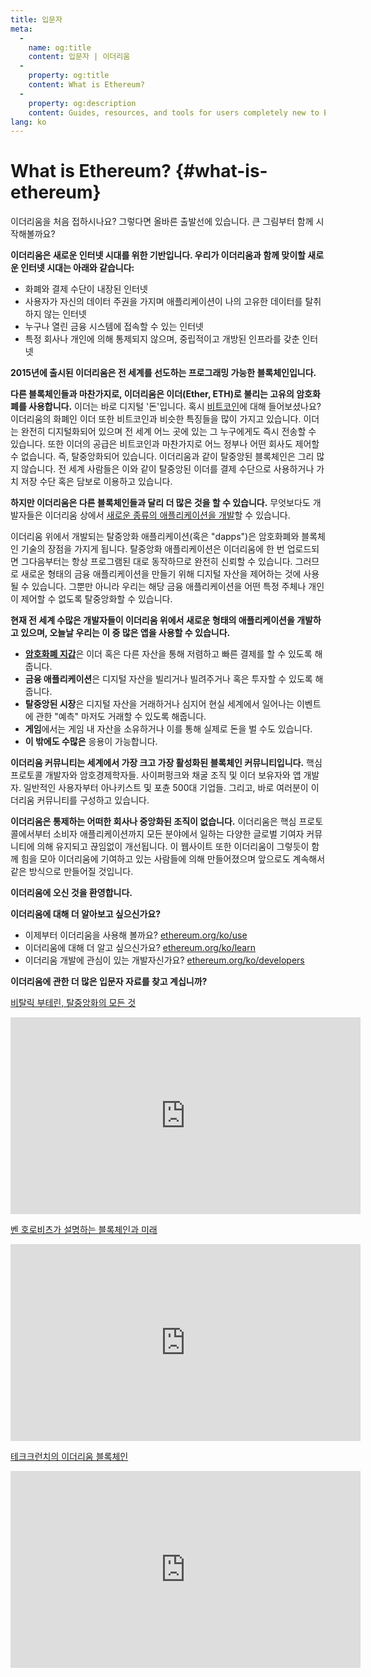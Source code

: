 ```yaml
---
title: 입문자
meta:
  - 
    name: og:title
    content: 입문자 | 이더리움
  - 
    property: og:title
    content: What is Ethereum?
  - 
    property: og:description
    content: Guides, resources, and tools for users completely new to Ethereum.
lang: ko
---
```


# What is Ethereum? {#what-is-ethereum}

이더리움을 처음 접하시나요? 그렇다면 올바른 출발선에 있습니다. 큰 그림부터 함께 시작해볼까요?

**이더리움은 새로운 인터넷 시대를 위한 기반입니다. 우리가 이더리움과 함께 맞이할 새로운 인터넷 시대는 아래와 같습니다:**

- 화폐와 결제 수단이 내장된 인터넷
- 사용자가 자신의 데이터 주권을 가지며 애플리케이션이 나의 고유한 데이터를 탈취하지 않는 인터넷
- 누구나 열린 금융 시스템에 접속할 수 있는 인터넷
- 특정 회사나 개인에 의해 통제되지 않으며, 중립적이고 개방된 인프라를 갖춘 인터넷

**2015년에 출시된 이더리움은 전 세계를 선도하는 프로그래밍 가능한 블록체인입니다.**

**다른 블록체인들과 마찬가지로, 이더리움은 이더(Ether, ETH)로 불리는 고유의 암호화폐를 사용합니다.** 이더는 바로 디지털 '돈'입니다. 혹시 [비트코인](http://bitcoin.org/)에 대해 들어보셨나요? 이더리움의 화폐인 이더 또한 비트코인과 비슷한 특징들을 많이 가지고 있습니다. 이더는 완전히 디지털화되어 있으며 전 세계 어느 곳에 있는 그 누구에게도 즉시 전송할 수 있습니다. 또한 이더의 공급은 비트코인과 마찬가지로 어느 정부나 어떤 회사도 제어할 수 없습니다. 즉, 탈중앙화되어 있습니다. 이더리움과 같이 탈중앙된 블록체인은 그리 많지 않습니다. 전 세계 사람들은 이와 같이 탈중앙된 이더를 결제 수단으로 사용하거나 가치 저장 수단 혹은 담보로 이용하고 있습니다.

**하지만 이더리움은 다른 블록체인들과 달리 더 많은 것을 할 수 있습니다.** 무엇보다도 개발자들은 이더리움 상에서 [새로운 종류의 애플리케이션을 개발](/ko/use/#1-use-an-application-built-on-ethereum)할 수 있습니다.

이더리움 위에서 개발되는 탈중앙화 애플리케이션(혹은 "dapps")은 암호화폐와 블록체인 기술의 장점을 가지게 됩니다. 탈중앙화 애플리케이션은 이더리움에 한 번 업로드되면 그다음부터는 항상 프로그램된 대로 동작하므로 완전히 신뢰할 수 있습니다. 그러므로 새로운 형태의 금융 애플리케이션을 만들기 위해 디지털 자산을 제어하는 것에 사용될 수 있습니다. 그뿐만 아니라 우리는 해당 금융 애플리케이션을 어떤 특정 주체나 개인이 제어할 수 없도록 탈중앙화할 수 있습니다.

**현재 전 세계 수많은 개발자들이 이더리움 위에서 새로운 형태의 애플리케이션을 개발하고 있으며, 오늘날 우리는 이 중 많은 앱을 사용할 수 있습니다.**

- [**암호화폐 지갑**](/ko/use/#3-what-is-a-wallet-and-which-one-should-i-use)은 이더 혹은 다른 자산을 통해 저렴하고 빠른 결제를 할 수 있도록 해줍니다.
- **금융 애플리케이션**은 디지털 자산을 빌리거나 빌려주거나 혹은 투자할 수 있도록 해줍니다.
- **탈중앙된 시장**은 디지털 자산을 거래하거나 심지어 현실 세계에서 일어나는 이벤트에 관한 "예측" 마저도 거래할 수 있도록 해줍니다.
- **게임**에서는 게임 내 자산을 소유하거나 이를 통해 실제로 돈을 벌 수도 있습니다.
- **이 밖에도 수많은** 응용이 가능합니다.

**이더리움 커뮤니티는 세계에서 가장 크고 가장 활성화된 블록체인 커뮤니티입니다.** 핵심 프로토콜 개발자와 암호경제학자들. 사이퍼펑크와 채굴 조직 및 이더 보유자와 앱 개발자. 일반적인 사용자부터 아나키스트 및 포츈 500대 기업들. 그리고, 바로 여러분이 이더리움 커뮤니티를 구성하고 있습니다.

**이더리움은 통제하는 어떠한 회사나 중앙화된 조직이 없습니다.** 이더리움은 핵심 프로토콜에서부터 소비자 애플리케이션까지 모든 분야에서 일하는 다양한 글로벌 기여자 커뮤니티에 의해 유지되고 끊임없이 개선됩니다. 이 웹사이트 또한 이더리움이 그렇듯이 함께 힘을 모아 이더리움에 기여하고 있는 사람들에 의해 만들어졌으며 앞으로도 계속해서 같은 방식으로 만들어질 것입니다.

**이더리움에 오신 것을 환영합니다.**

**이더리움에 대해 더 알아보고 싶으신가요?**

- 이제부터 이더리움을 사용해 볼까요? [ethereum.org/ko/use](/ko/use/)
- 이더리움에 대해 더 알고 싶으신가요? [ethereum.org/ko/learn](/ko/learn/)
- 이더리움 개발에 관심이 있는 개발자신가요? [ethereum.org/ko/developers](/ko/developers/)

**이더리움에 관한 더 많은 입문자 자료를 찾고 계십니까?**

[비탈릭 부테린, 탈중앙화의 모든 것](https://youtu.be/WSN5BaCzsbo)

<div class="iframe-container">
  <iframe width="560" height="315" src="https://www.youtube.com/embed/WSN5BaCzsbo" frameborder="0" allow="accelerometer; autoplay; encrypted-media; gyroscope; picture-in-picture" allowfullscreen></iframe>
</div>

[벤 호로비츠가 설명하는 블록체인과 미래](https://www.youtube.com/watch?v=l9jvKWKmRfs&feature=youtu.be)

<div class="iframe-container">
  <iframe width="560" height="315" src="https://www.youtube.com/embed/l9jvKWKmRfs" frameborder="0" allow="accelerometer; autoplay; encrypted-media; gyroscope; picture-in-picture" allowfullscreen></iframe>
</div>

[테크크런치의 이더리움 블록체인](https://www.youtube.com/watch?v=WfULutvxvzY)

<div class="iframe-container">
  <iframe width="560" height="315" src="https://www.youtube.com/embed/WfULutvxvzY" frameborder="0" allow="accelerometer; autoplay; encrypted-media; gyroscope; picture-in-picture" allowfullscreen></iframe>
</div>

